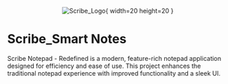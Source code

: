 <div align="center" width=50 height = 50>

  ![Scribe_Logo](https://github.com/user-attachments/assets/ae23ef70-6325-4655-beef-a35738a66270){ width=20 height=20 }
</div>

# Scribe_Smart Notes
Scribe Notepad - Redefined is a modern, feature-rich notepad application designed for efficiency and ease of use. This project enhances the traditional notepad experience with improved functionality and a sleek UI.
